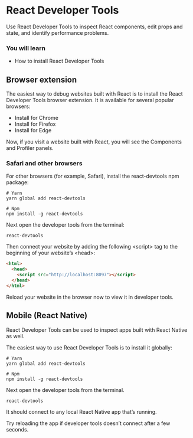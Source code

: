 # React Developer Tools

Use React Developer Tools to inspect React components, edit props and state, and identify performance problems.

### You will learn

- How to install React Developer Tools

## Browser extension

The easiest way to debug websites built with React
is to install the React Developer Tools browser extension.
It is available for several popular browsers:

- Install for Chrome
- Install for Firefox
- Install for Edge

Now, if you visit a website built with React, you will see the Components and Profiler panels.

### Safari and other browsers

For other browsers (for example, Safari), install the react-devtools npm package:

```
# Yarn
yarn global add react-devtools

# Npm
npm install -g react-devtools
```

Next open the developer tools from the terminal:

```
react-devtools
```

Then connect your website by adding the following \<script> tag to the beginning of your website’s \<head>:

```html
<html>
  <head>
    <script src="http://localhost:8097"></script>
  </head>
</html>
```

Reload your website in the browser now to view it in developer tools.

## Mobile (React Native)

React Developer Tools can be used to inspect apps built with React Native as well.

The easiest way to use React Developer Tools is to install it globally:

```
# Yarn
yarn global add react-devtools

# Npm
npm install -g react-devtools
```

Next open the developer tools from the terminal.

```
react-devtools
```

It should connect to any local React Native app that’s running.

Try reloading the app if developer tools doesn’t connect after a few seconds.
